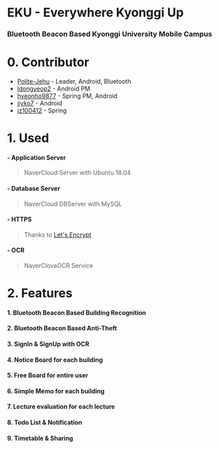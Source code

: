 # EKU - Everywhere Kyonggi Up
### Bluetooth Beacon Based Kyonggi University Mobile Campus

# 0. Contributor
 - [Polite-Jehu](https://github.com/Polite-Jehu) - Leader, Android, Bluetooth
 - [ldongyeop2](https://github.com/ldongyeop2) - Android PM
 - [hyeonho9877](https://github.com/hyeonho9877) - Spring PM, Android
 - [jiyko7](https://github.com/jiyko7) - Android
 - [iz100412](https://github.com/iz100412) - Spring

# 1. Used
####  - Application Server
> NaverCloud Server with Ubuntu 18.04
####   - Database Server
> NaverCloud DBServer with MySQL
#### - HTTPS
> Thanks to [Let's Encrypt](https://letsencrypt.org/)
#### - OCR
> NaverClovaOCR Service

# 2. Features
#### 1. Bluetooth Beacon Based Building Recognition
#### 2. Bluetooth Beacon Based Anti-Theft
#### 3. SignIn & SignUp with OCR
#### 4. Notice Board for each building
#### 5. Free Board for entire user
#### 6. Simple Memo for each building
#### 7. Lecture evaluation for each lecture
#### 8. Todo List & Notification
#### 9. Timetable & Sharing













